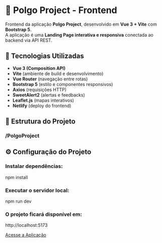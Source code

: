 # 🎨 Polgo Project - Frontend

Frontend da aplicação **Polgo Project**, desenvolvido em **Vue 3 + Vite** com **Bootstrap 5**.  
A aplicação é uma **Landing Page interativa e responsiva** conectada ao backend via API REST.

## 🚀 Tecnologias Utilizadas

- **Vue 3 (Composition API)**
- **Vite** (ambiente de build e desenvolvimento)
- **Vue Router** (navegação entre rotas)
- **Bootstrap 5** (estilo e componentes responsivos)
- **Axios** (requisições HTTP)
- **SweetAlert2** (alertas e feedbacks)
- **Leaflet.js** (mapas interativos)
- **Netlify** (deploy do frontend)


## 📂 Estrutura do Projeto

### /PolgoProject

## ⚙️ Configuração do Projeto

### Instalar dependências:
npm install

### Executar o servidor local:
npm run dev

### O projeto ficará disponível em:
http://localhost:5173

<a href="https://polgoproject.netlify.app/">Acesse a Aplicação</a>
